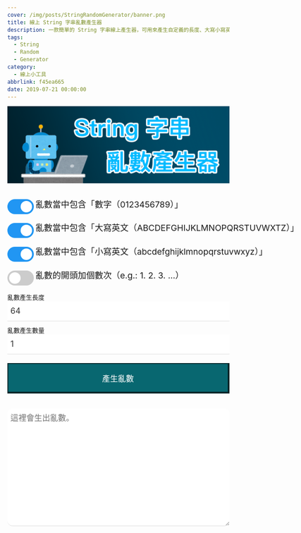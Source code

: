 ```yaml
---
cover: /img/posts/StringRandomGenerator/banner.png
title: 線上 String 字串亂數產生器
description: 一款簡單的 String 字串線上產生器，可用來產生自定義的長度、大寫小寫英文、數字、字元符號 ... 通通自定義。
tags:
  - String
  - Random
  - Generator
category:
  - 線上小工具
abbrlink: f45ea665
date: 2019-07-21 00:00:00
---
```


<style>
    /* The switch - the box around the slider */
    .switch {
        position: relative;
        display: inline-block;
        width: 60px;
        height: 34px;
    }

    /* Hide default HTML checkbox */
    .switch input {
        opacity: 0;
        width: 0;
        height: 0;
    }

    /* The slider */
    .slider {
        position: absolute;
        cursor: pointer;
        top: 0;
        left: 0;
        right: 0;
        bottom: 0;
        background-color: #ccc;
        -webkit-transition: .4s;
        transition: .4s;
    }

    .slider:before {
        position: absolute;
        content: "";
        height: 26px;
        width: 26px;
        left: 4px;
        bottom: 4px;
        background-color: white;
        -webkit-transition: .4s;
        transition: .4s;
    }

    input:checked + .slider {
        background-color: #2196F3;
    }

    input:focus + .slider {
        box-shadow: 0 0 1px #2196F3;
    }

    input:checked + .slider:before {
        -webkit-transform: translateX(26px);
        -ms-transform: translateX(26px);
        transform: translateX(26px);
    }

    /* Rounded sliders */
    .slider.round {
        border-radius: 34px;
    }

    .slider.round:before {
        border-radius: 50%;
    }

    .decode_textarea {
        border: 6px solid #427035 !important;
        border-top-width: 1px;
        border-right-width: 1px;
        border-bottom-width: 1px;
        border-left-width: 1px;
    }
    .container {
        margin: 0px auto;
        max-width: 800px;
    }

    textarea {
        margin-bottom: 0px !important;
        border-radius: 12px;
    }

    .contact-form button[type="button"] {
        display: inline;
        padding: 19px 39px 18px 39px;
        color: #fff;
        font-size: 1.125rem;
        width: 100%;
        border: 1px solid #ba0009;
            border-top-width: 1px;
            border-right-width: 1px;
            border-bottom-width: 1px;
            border-left-width: 1px;
        /* margin: 0px auto; */
        margin-top: .625rem;
        margin-bottom: .625rem;
        cursor: pointer;
        -webkit-transition: all .3s;
        transition: all .3s;
        outline: none;
    }

    .contact-form .generate {
        background: #086770;
        border: 6px solid #032629 !important;
        border-width: 2px 4px 4px 2px !important;
    }

    .generate_number {
        -webkit-box-sizing: border-box;
        box-sizing: border-box;
        outline: none;
        display: block;
        color: #333;
        width: 100%;
        padding: 7px;
        border: none;
            border-bottom-color: currentcolor;
            border-bottom-style: none;
            border-bottom-width: medium;
        border-bottom: 1px solid #ddd;
        margin-bottom: 10px;
        font-family: inherit;
        font-size: 1.125rem;
        height: 2.813rem;
    }

    .generate_textarea {
        -webkit-box-sizing: border-box;
        box-sizing: border-box;
        outline: none;
        display: block;
        color: #333;
        width: 100%;
        height: auto !important;
        padding: 7px;
        margin-top: 24px;
        border: none;
            border-bottom-color: currentcolor;
            border-bottom-style: none;
            border-bottom-width: medium;
        border-bottom: 1px solid #ddd;
        margin-bottom: 10px;
        font-family: inherit;
        font-size: 1.125rem;
        height: 2.813rem;
    }
</style>

![線上 String 字串亂數產生器 Banner](/img/posts/StringRandomGenerator/banner.png)

<!-- Rectangular switch -->
<div style="white-space: nowrap; padding-top: 16px; padding-bottom: 16px;">
    <label class="switch">
        <input type="checkbox" id="number_checked" checked>
        <span class="slider round"></span>
    </label>
    <p style="display: inline; font-size: 1.2rem; vertical-align: middle;">亂數當中包含「數字（0123456789）」</p>
</div>

<!-- Rounded switch -->
<div style="white-space: nowrap; padding-bottom: 16px;">
    <label class="switch">
        <input type="checkbox" id="capital_checked" checked>
        <span class="slider round"></span>
    </label>
    <p style="display: inline; font-size: 1.2rem; vertical-align: middle;">亂數當中包含「大寫英文（ABCDEFGHIJKLMNOPQRSTUVWXTZ）」</p>
</div>

<!-- Rounded switch -->
<div style="white-space: nowrap; padding-bottom: 16px;">
    <label class="switch">
        <input type="checkbox" id="small_checked" checked>
        <span class="slider round"></span>
    </label>
    <p style="display: inline; font-size: 1.2rem; vertical-align: middle;">亂數當中包含「小寫英文（abcdefghijklmnopqrstuvwxyz）」</p>
</div>

<!-- Rounded switch -->
<div style="white-space: nowrap; padding-bottom: 16px;">
    <label class="switch">
        <input type="checkbox" id="number_index">
        <span class="slider round"></span>
    </label>
    <p style="display: inline; font-size: 1.2rem; vertical-align: middle;">亂數的開頭加個數次（e.g.: 1. 2. 3. ...）</p>
</div>

<div class="container">
    <div id="form" class="contact-form">
        <label>亂數產生長度</label>
        <input type="number" class="generate_number" id="generate_number_1" name="generate_number_1" value="64">
        <label>亂數產生數量</label>
        <input type="number" class="generate_number" id="generate_number_2" name="generate_number_2" value="1">
        <button type="button" class="generate" id="generate" onclick="generate()">產生亂數</button>
        <textarea type="text" class="generate_textarea" id="generate_value" name="generate_value" placeholder="這裡會生出亂數。" rows="12"></textarea>
    </div>
</div>

<script>
    /**
     * @return string|null
     */
    function random_string() {
        var number_checked  = document.getElementById('number_checked').checked,
            capital_checked = document.getElementById('capital_checked').checked,
            small_checked   = document.getElementById('small_checked').checked;
        var number_chars  = '0123456789',
            capital_chars = 'ABCDEFGHIJKLMNOPQRSTUVWXTZ',
            small_chars   = 'abcdefghijklmnopqrstuvwxyz',
            chars         = '';
        if (number_checked) { chars += number_chars; }
        if (capital_checked) { chars += capital_chars; }
        if (small_checked) { chars += small_chars; }
        if (chars == '') {
            return null;
        }
        var random_string = '';
        for (var i = 0; i < document.getElementById('generate_number_1').value; i++) {
            var rnum = Math.floor(Math.random() * chars.length);
            random_string += chars.substring(rnum, rnum + 1);
        }
        return random_string;
    }

    /**
     * @return void
     */
    function generate() {
        var result = '';
        for (var i = 1; i <= document.getElementById('generate_number_2').value; i++) {
            if (document.getElementById('number_index').checked) {
                result += i + '. ' + random_string() + '\n';
            } else {
                result += random_string() + '\n';
            }
        }
        document.getElementById('generate_value').value = result;

        var textarea = document.createElement('textarea');
        textarea.textContent = result;
        document.body.appendChild(textarea);

        var selection = document.getSelection();
        var range = document.createRange();
        
        range.selectNode(textarea);
        selection.removeAllRanges();
        selection.addRange(range);
        
        console.log('copy success', document.execCommand('copy'));
        selection.removeAllRanges();

        document.body.removeChild(textarea);

        Snackbar.show({text: '已自動複製內容。'});
    }
</script>
